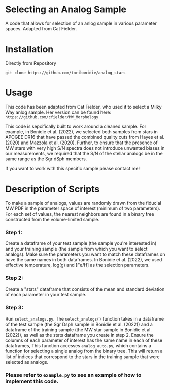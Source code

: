# Selecting an Analog Sample
A code that allows for selection of an anlog sample in various parameter spaces. Adapted from Cat Fielder.

# Installation
Directly from Repository
```
git clone https://github.com/toribonidie/analog_stars
```

# Usage
This code has been adapted from Cat Fielder, who used it to select a Milky Way anlog sample. Her version can be found here: ```https://github.com/cfielder/MW_Morphology```

This code is sepcifically built to work around a cleaned sample. For example, in Bonidie et al. (2022), we selected both samples from stars in APOGEE DR16 that have passed the combined quality cuts from Hayes et al. (2020) and Mazzola et al. (2020). Further, to ensure that the presence of MW stars with very high S/N spectra does not introduce unwanted biases in our measurements, we required that the S/N of the stellar analogs be in the same range as the Sgr dSph members.

If you want to work with this specific sample please contact me!

# Description of Scripts
To make a sample of analogs, values are randomly drawn from the fiducial MW PDF in the parameter space of interest (minimum of two parameters). For each set of values, the nearest neighbors are found in a binary tree constructed from the volume-limited sample.

### Step 1:
Create a dataframe of your test sample (the sample you're interested in) and your training sample (the sample from which you want to select analogs). Make sure the parameters you want to match these dataframes on have the same names in both dataframes. In Bonidie et al. (2022), we used effective temperature, log(g) and [Fe/H] as the selection parameters.

### Step 2:
Create a "stats" dataframe that consists of the mean and standard deviation of each parameter in your test sample.

### Step 3: 
Run ```select_analogs.py```. The ```select_analogs()``` function takes in a dataframe of the test sample (the Sgr Dsph sample in Bonidie et al. (2022)) and a dataframe of the training sample (the MW star sample in Bonidie et al. (2022)), as well as the stats dataframe you create in step 2. Ensure the columns of each parameter of interest has the same name in each of these dataframes, This function accesses ```analog_auto.py```, which contains a function for selecting a single analog from the binary tree. This will return a list of indices that correspond to the stars in the training sample that were selected as analogs.

### Please refer to ```example.py``` to see an example of how to implement this code.
